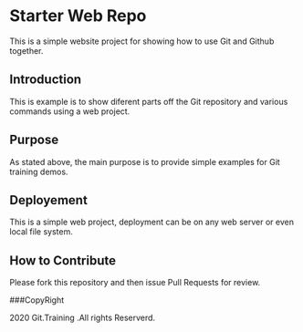 # Starter Web Repo

This is a simple website project for showing how to use Git and Github together.

## Introduction
This is example is to show diferent parts off the Git repository and various commands using a web project.

## Purpose

As stated above, the main purpose is to provide simple examples for Git training demos.

## Deployement

This is a simple web project, deployment can be on any web server or even local file system.

## How to Contribute

Please fork this repository and then issue Pull Requests for review.

###CopyRight

2020 Git.Training .All rights Reserverd.